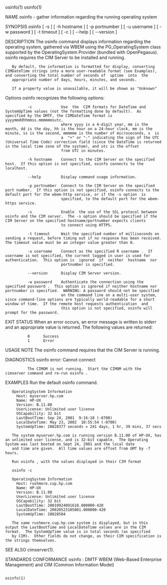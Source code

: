 osinfo(1)                                                                                                                                                                                           osinfo(1)



NAME
       osinfo - gather information regarding the running operating system

SYNOPSIS
       osinfo [ -s ] [ -h hostname ] [ -p portnumber ]
              [ -u username ] [ -w password ] [ -t timeout ]
              [ -c ] [ --help ] [ --version ]

DESCRIPTION
       The  osinfo  command  displays  information regarding the operating system, gathered via WBEM using the PG_OperatingSystem class supported by the OperatingSystem Provider (bundled with OpenPegasus).
       osinfo requires the CIM Server to be installed and running.

       By default, the information is formatted for display, converting CIMDateTime strings into a more user-readable format (see Examples), and converting the total number of seconds of  uptime  into  the
       appropriate number of days, hours, minutes, and seconds.

       If a property value is unavailable, it will be shown as "Unknown"

   Options
       osinfo recognizes the following options:

              -c             Use  the  CIM formats for DateTime and SystemUpTime values (not the formatting done by default).  As specified by the DMTF, the CIMDateTime format is yyyymmddhhmmss.mmmmmmsutc,
                             where yyyy is a 4-digit year, mm is the month, dd is the day, hh is the hour on a 24-hour clock, mm is the minute, ss is the second, mmmmmm is the number of microseconds, s  is
                             a  "+" or "-" indicating the sign of the UTC (Universal Time Code) correction field (since the DateTime is returned in the local time zone of the system), and utc is the offset
                             from UTC in minutes.

              -h hostname    Connect to the CIM Server on the specified host.  If this option is not specified, osinfo connects to the localhost.

              --help         Display command usage information.

              -p portnumber  Connect to the CIM Server on the specified port number.  If this option is not specified, osinfo connects to the default port for the wbem-http service, or if the -s option  is
                             specified, to the default port for the wbem-https service.

              -s             Enable  the use of the SSL protocol between osinfo and the CIM server.  The -s option should be specified if the CIM Server on the specified hostname/portnumber expects clients
                             to connect using HTTPS.

              -t timeout     Wait the specified number of milliseconds on sending a request, before timing out if no response has been received.  The timeout value must be an integer value greater than 0.

              -u username    Connect as the specified R username .  If username is not specified, the current logged in user is used for authentication.  This option is  ignored  if  neither  hostname  nor
                             portnumber is specified.

              --version      Display CIM Server version.

              -w password    Authenticate the connection using the specified password .  This option is ignored if neither hostname nor portnumber is specified.  WARNING: A password should not be specified
                             on the command line on a multi-user system, since command-line options are typically world-readable for a short window of time.  If the remote host requests authentication  and
                             this option is not specified, osinfo will prompt for the password.

EXIT STATUS
       When an error occurs, an error message is written to stderr and an appropriate value is returned.  The following values are returned:

              0      Success
              1      Error

USAGE NOTE
       The osinfo command requires that the CIM Server is running.

DIAGNOSTICS
       osinfo error: Cannot connect

              The CIMOM is not running.  Start the CIMOM with the cimserver command and re-run osinfo .

EXAMPLES
       Run the default osinfo command.


       OperatingSystem Information
         Host: myserver.hp.com
         Name: HP-UX
         Version: B.11.00
         UserLicense: Unlimited user license
         OSCapability: 32 bit
         LastBootTime: Sep 24, 2001  9:16:18 (-0700)
         LocalDateTime: May 23, 2002  10:55:54 (-0700)
         SystemUpTime: 20828377 seconds = 241 days, 1 hr, 39 mins, 37 secs

       The system myserver.hp.com is running version B.11.00 of HP-UX, has an unlimited user license, and is 32-bit capable.  The Operating System was last booted on Sept 24, 2001 and the local date
       and time are given.  All time values are offset from GMT by -7 hours.

       Run osinfo , with the values displayed in their CIM format

       osinfo -c

       OperatingSystem Information
         Host: rushmore.cup.hp.com
         Name: HP-UX
         Version: B.11.00
         UserLicense: Unlimited user license
         OSCapability: 32 bit
         LastBootTime: 20010924091618.000000-420
         LocalDateTime: 20020523105801.000000-420
         SystemUpTime: 20828504

       The same rushmore.cup.hp.com system is displayed, but in this output the LastBootTime and LocalDateTime values are in the CIM format.  The SystemUpTime value is in total seconds (as specified
       by CIM).  Other fields do not change, as their CIM specification is the strings themselves.

SEE ALSO
       cimserver(1).

STANDARDS CONFORMANCE
       osinfo : DMTF WBEM (Web-Based Enterprise Management) and CIM (Common Information Model)



                                                                                                                                                                                                    osinfo(1)
